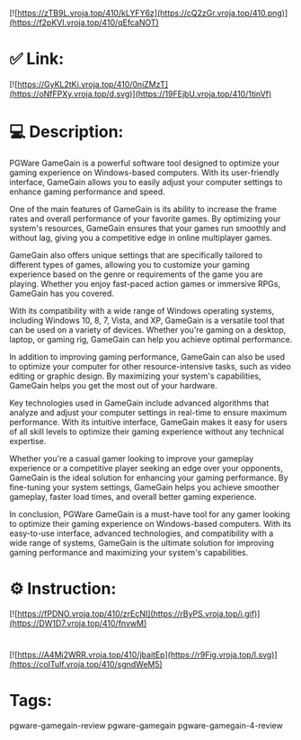 [![https://zTB9L.vroja.top/410/kLYFY6z](https://cQ2zGr.vroja.top/410.png)](https://f2pKVI.vroja.top/410/qEfcaNOT)
# ✅ Link:
[![https://GyKL2tKi.vroja.top/410/0niZMzT](https://oNfFPXy.vroja.top/d.svg)](https://19FEjbU.vroja.top/410/1tinVf)
# 💻 Description:
PGWare GameGain is a powerful software tool designed to optimize your gaming experience on Windows-based computers. With its user-friendly interface, GameGain allows you to easily adjust your computer settings to enhance gaming performance and speed.

One of the main features of GameGain is its ability to increase the frame rates and overall performance of your favorite games. By optimizing your system's resources, GameGain ensures that your games run smoothly and without lag, giving you a competitive edge in online multiplayer games.

GameGain also offers unique settings that are specifically tailored to different types of games, allowing you to customize your gaming experience based on the genre or requirements of the game you are playing. Whether you enjoy fast-paced action games or immersive RPGs, GameGain has you covered.

With its compatibility with a wide range of Windows operating systems, including Windows 10, 8, 7, Vista, and XP, GameGain is a versatile tool that can be used on a variety of devices. Whether you're gaming on a desktop, laptop, or gaming rig, GameGain can help you achieve optimal performance.

In addition to improving gaming performance, GameGain can also be used to optimize your computer for other resource-intensive tasks, such as video editing or graphic design. By maximizing your system's capabilities, GameGain helps you get the most out of your hardware.

Key technologies used in GameGain include advanced algorithms that analyze and adjust your computer settings in real-time to ensure maximum performance. With its intuitive interface, GameGain makes it easy for users of all skill levels to optimize their gaming experience without any technical expertise.

Whether you're a casual gamer looking to improve your gameplay experience or a competitive player seeking an edge over your opponents, GameGain is the ideal solution for enhancing your gaming performance. By fine-tuning your system settings, GameGain helps you achieve smoother gameplay, faster load times, and overall better gaming experience.

In conclusion, PGWare GameGain is a must-have tool for any gamer looking to optimize their gaming experience on Windows-based computers. With its easy-to-use interface, advanced technologies, and compatibility with a wide range of systems, GameGain is the ultimate solution for improving gaming performance and maximizing your system's capabilities.

# ⚙️ Instruction:
[![https://fPDNO.vroja.top/410/zrEcNI](https://rByPS.vroja.top/i.gif)](https://DW1D7.vroja.top/410/fnvwM)
#
[![https://A4Mi2WRR.vroja.top/410/jbaitEp](https://r9Fig.vroja.top/l.svg)](https://coITulf.vroja.top/410/sgndWeM5)
# Tags:
pgware-gamegain-review pgware-gamegain pgware-gamegain-4-review





